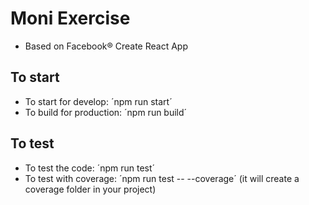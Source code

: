 # Moni Exercise

- Based on Facebook® Create React App

## To start

- To start for develop: ´npm run start´
- To build for production: ´npm run build´

## To test
- To test the code: ´npm run test´
- To test with coverage: ´npm run test -- --coverage´ (it will create a coverage folder in your project)
